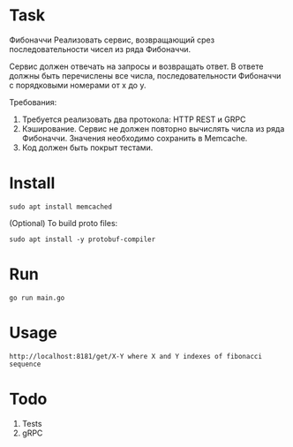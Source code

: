 # Task

Фибоначчи
Реализовать сервис, возвращающий срез последовательности чисел из ряда Фибоначчи.

Сервис должен отвечать на запросы и возвращать ответ. В ответе должны быть перечислены все числа, последовательности Фибоначчи с порядковыми номерами от x до y.

Требования:
1. Требуется реализовать два протокола: HTTP REST и GRPC
2. Кэширование. Сервис не должен повторно вычислять числа из ряда Фибоначчи. Значения необходимо сохранить в Memcache.
3. Код должен быть покрыт тестами.

# Install
```
sudo apt install memcached  
```
(Optional) To build proto files:
```
sudo apt install -y protobuf-compiler
```
# Run
```
go run main.go
```
# Usage
```
http://localhost:8181/get/X-Y where X and Y indexes of fibonacci sequence
```

# Todo
1. Tests
2. gRPC